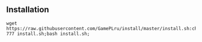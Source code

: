 ## Installation
```
wget https://raw.githubusercontent.com/GamePLru/install/master/install.sh:chmod 777 install.sh;bash install.sh;
```
